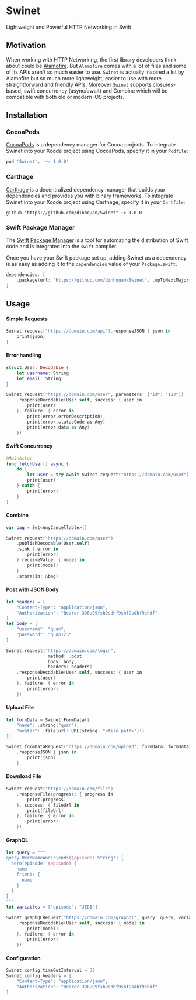 # Swinet
Lightweight and Powerful HTTP Networking in Swift

## Motivation
When working with HTTP Networking, the first library developers think about could be [Alamofire](https://github.com/Alamofire/Alamofire). But `Alamofire` comes with a lot of files and some of its APIs aren't so much easier to use. `Swinet` is actually inspired a lot by Alamofire but so much more lightweight, easier to use with more straightforward and friendly APIs. Moreover `Swinet` supports closures-based, swift concurrency (async/await) and Combine which will be compatible with both old or modern iOS projects.

## Installation

### CocoaPods

[CocoaPods](https://cocoapods.org) is a dependency manager for Cocoa projects. To integrate Swinet into your Xcode project using CocoaPods, specify it in your `Podfile`:

```ruby
pod 'Swinet', '~> 1.0.0'
```

### Carthage

[Carthage](https://github.com/Carthage/Carthage) is a decentralized dependency manager that builds your dependencies and provides you with binary frameworks. To integrate Swinet into your Xcode project using Carthage, specify it in your `Cartfile`:

```ogdl
github "https://github.com/dinhquan/Swinet" ~> 1.0.0
```

### Swift Package Manager

The [Swift Package Manager](https://swift.org/package-manager/) is a tool for automating the distribution of Swift code and is integrated into the `swift` compiler.

Once you have your Swift package set up, adding Swinet as a dependency is as easy as adding it to the `dependencies` value of your `Package.swift`.

```swift
dependencies: [
    .package(url: "https://github.com/dinhquan/Swinet", .upToNextMajor(from: "1.0.0"))
]
```

## Usage

#### Simple Requests

```swift
Swinet.request("https://domain.com/api").responseJSON { json in
    print(json)
}
```

#### Error handling

```swift
struct User: Decodable {
    let username: String
    let email: String
}

Swinet.request("https://domain.com/user", parameters: ["id": "123"])
    .responseDecodable(User.self, success: { user in
        print(user)
    }, failure: { error in
        print(error.errorDescription)
        print(error.statusCode as Any)
        print(error.data as Any)
    })
```

#### Swift Concurrency

```swift
@MainActor
func fetchUser() async {
    do {
        let user = try await Swinet.request("https://domain.com/user").responseDecodable(User.self)
        print(user)
    } catch {
        print(error)
    }
}
```

#### Combine
```swift
var bag = Set<AnyCancellable>()

Swinet.request("https://domain.com/user")
    .publishDecodable(User.self)
    .sink { error in
        print(error)
    } receiveValue: { model in
        print(model)
    }
    .store(in: &bag)
```

#### Post with JSON Body

``` swift
let headers = [
    "Content-Type": "application/json",
    "Authorization": "Bearer 398u99fsh9sdhf9shf9sdhf9shdf"
]
let body = [
    "username": "quan",
    "password": "quan123"
]

Swinet.request("https://domain.com/login",
                method: .post,
                body: body,
                headers: headers)
    .responseDecodable(User.self, success: { user in
        print(user)
    }, failure: { error in
        print(error)
    })
```

#### Upload File

```swift
let formData = Swinet.FormData([
    "name": .string("quan"),
    "avatar": .file(url: URL(string: "<file path>")!)
])

Swinet.formDataRequest("https://domain.com/upload", formData: formData)
    .responseJSON { json in
        print(json)
    }
```

#### Download File

```swift
Swinet.request("https://domain.com/file")
    .responseFile(progress: { progress in
        print(progress)
    }, success: { fileUrl in
        print(fileUrl)
    }, failure: { error in
        print(error)
    })
```

#### GraphQL

```swift
let query = """
query HeroNameAndFriends($episode: String!) {
  hero(episode: $episode) {
    name
    friends {
      name
    }
  }
}
"""
let variables = ["episode": "JEDI"]

Swinet.graphQLRequest("https://domain.com/graphql", query: query, variables: variables)
    .responseDecodable(User.self, success: { model in
        print(model)
    }, failure: { error in
        print(error)
    })
```

#### Configuration

```swift
Swinet.config.timeOutInterval = 30
Swinet.config.headers = [
    "Content-Type": "application/json",
    "Authorization": "Bearer 398u99fsh9sdhf9shf9sdhf9shdf"
]
```
